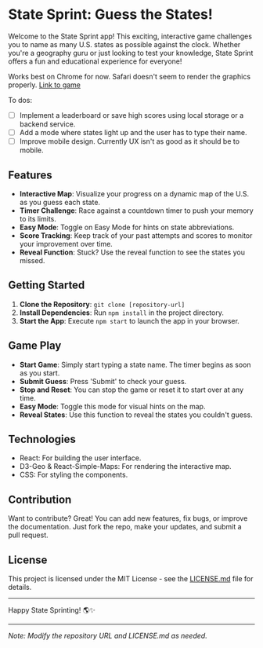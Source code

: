 # State Sprint: Guess the States!

Welcome to the State Sprint app! This exciting, interactive game challenges you to name as many U.S. states as possible against the clock. Whether you're a geography guru or just looking to test your knowledge, State Sprint offers a fun and educational experience for everyone!

Works best on Chrome for now. Safari doesn't seem to render the graphics properly.
[Link to game](https://deonstatequiz.netlify.app/)

To dos:

- [ ] Implement a leaderboard or save high scores using local storage or a backend service.
- [ ] Add a mode where states light up and the user has to type their name.
- [ ] Improve mobile design. Currently UX isn't as good as it should be to mobile. 

## Features

- **Interactive Map**: Visualize your progress on a dynamic map of the U.S. as you guess each state.
- **Timer Challenge**: Race against a countdown timer to push your memory to its limits.
- **Easy Mode**: Toggle on Easy Mode for hints on state abbreviations.
- **Score Tracking**: Keep track of your past attempts and scores to monitor your improvement over time.
- **Reveal Function**: Stuck? Use the reveal function to see the states you missed.

## Getting Started

1. **Clone the Repository**: `git clone [repository-url]`
2. **Install Dependencies**: Run `npm install` in the project directory.
3. **Start the App**: Execute `npm start` to launch the app in your browser.

## Game Play

- **Start Game**: Simply start typing a state name. The timer begins as soon as you start.
- **Submit Guess**: Press 'Submit' to check your guess.
- **Stop and Reset**: You can stop the game or reset it to start over at any time.
- **Easy Mode**: Toggle this mode for visual hints on the map.
- **Reveal States**: Use this function to reveal the states you couldn't guess.

## Technologies

- React: For building the user interface.
- D3-Geo & React-Simple-Maps: For rendering the interactive map.
- CSS: For styling the components.

## Contribution

Want to contribute? Great! You can add new features, fix bugs, or improve the documentation. Just fork the repo, make your updates, and submit a pull request.

## License

This project is licensed under the MIT License - see the [LICENSE.md](LICENSE.md) file for details.

---

Happy State Sprinting! 🌎✨

---

_Note: Modify the repository URL and LICENSE.md as needed._
